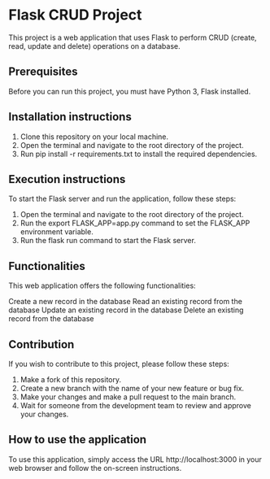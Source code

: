 # Flask CRUD Project

This project is a web application that uses Flask to perform CRUD (create, read, update and delete) operations on a database.

## Prerequisites

Before you can run this project, you must have Python 3, Flask installed.

## Installation instructions

1. Clone this repository on your local machine.
2. Open the terminal and navigate to the root directory of the project.
3. Run pip install -r requirements.txt to install the required dependencies.

## Execution instructions

To start the Flask server and run the application, follow these steps:

1. Open the terminal and navigate to the root directory of the project.
2. Run the export FLASK_APP=app.py command to set the FLASK_APP environment variable.
3. Run the flask run command to start the Flask server.

## Functionalities

This web application offers the following functionalities:

Create a new record in the database
Read an existing record from the database
Update an existing record in the database
Delete an existing record from the database

## Contribution

If you wish to contribute to this project, please follow these steps:

1. Make a fork of this repository.
2. Create a new branch with the name of your new feature or bug fix.
3. Make your changes and make a pull request to the main branch.
4. Wait for someone from the development team to review and approve your changes.

## How to use the application

To use this application, simply access the URL http://localhost:3000 in your web browser and follow the on-screen instructions.
